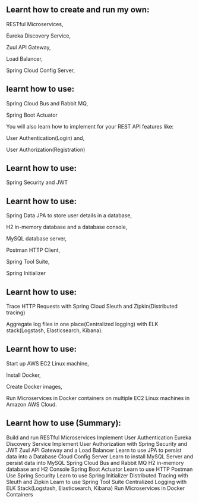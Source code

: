 
Learnt how to create and run my own:
------------------------------------------------------------------------------------------------------------------------------

RESTful Microservices,

Eureka Discovery Service,

Zuul API Gateway,

Load Balancer,

Spring Cloud Config Server,

learnt how to use:
------------------------------------------------------------------------------------------------------------------------------

Spring Cloud Bus and Rabbit MQ,

Spring Boot Actuator

You will also learn how to implement for your REST API features like: 

User Authentication(Login) and,

User Authorization(Registration)

Learnt how to use: 
------------------------------------------------------------------------------------------------------------------------------

Spring Security and JWT

Learnt how to use: 
------------------------------------------------------------------------------------------------------------------------------

Spring Data JPA to store user details in a database,

H2 in-memory database and a database console,

MySQL database server,

Postman HTTP Client,

Spring Tool Suite,

Spring Initializer

Learnt how to use: 
------------------------------------------------------------------------------------------------------------------------------

Trace HTTP Requests with Spring Cloud Sleuth and Zipkin(Distributed tracing)

Aggregate log files in one place(Centralized logging) with ELK stack(Logstash, Elasticsearch, Kibana).

Learnt how to use: 
------------------------------------------------------------------------------------------------------------------------------

Start up AWS EC2 Linux machine,

Install Docker,

Create Docker images,

Run Microservices in Docker containers on multiple EC2 Linux machines in Amazon AWS Cloud.

Learnt how to use (Summary): 
------------------------------------------------------------------------------------------------------------------------------

Build and run RESTful Microservices
Implement User Authentication
Eureka Discovery Service
Implement User Authorization with Spring Security and JWT
Zuul API Gateway and a Load Balancer
Learn to use JPA to persist data into a Database
Cloud Config Server
Learn to install MySQL Server and persist data into MySQL
Spring Cloud Bus and Rabbit MQ
H2 in-memory database and H2 Console
Spring Boot Actuator
Learn to use HTTP Postman
Use Spring Security
Learn to use Spring Initializer
Distributed Tracing with Sleuth and Zipkin
Learn to use Spring Tool Suite
Centralized Logging with ELK Stack(Logstash, Elasticsearch, Kibana)
Run Microservices in Docker Containers
